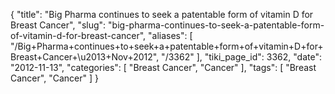 {
    "title": "Big Pharma continues to seek a patentable form of vitamin D for Breast Cancer",
    "slug": "big-pharma-continues-to-seek-a-patentable-form-of-vitamin-d-for-breast-cancer",
    "aliases": [
        "/Big+Pharma+continues+to+seek+a+patentable+form+of+vitamin+D+for+Breast+Cancer+\u2013+Nov+2012",
        "/3362"
    ],
    "tiki_page_id": 3362,
    "date": "2012-11-13",
    "categories": [
        "Breast Cancer",
        "Cancer"
    ],
    "tags": [
        "Breast Cancer",
        "Cancer"
    ]
}
